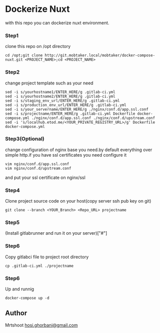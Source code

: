 # Dockerize Nuxt
with this repo you can dockerize nuxt environment.

### Step1
clone this repo on /opt directory
```
cd /opt;git clone http://git.mobtaker.local/mobtaker/docker-compose-nuxt.git <PROJECT_NAME>;cd <PROJECT_NAME>
```

### Step2
change project template such as your need
```
sed -i s/yourhostname1/ENTER_HERE/g .gitlab-ci.yml
sed -i s/yourhostname2/ENTER_HERE/g .gitlab-ci.yml
sed -i s/staging_env_url/ENTER_HERE/g .gitlab-ci.yml
sed -i s/production_env_url/ENTER_HERE/g .gitlab-ci.yml
sed -i s/your_servername/ENTER_HERE/g ./nginx/conf.d/app.ssl.conf
sed -i s/projectname/ENTER_HERE/g .gitlab-ci.yml Dockerfile docker-compose.yml ./nginx/conf.d/app.ssl.conf ./nginx/conf.d/upstream.conf
sed -i 's/localhub.etod.me/<YOUR_PRIVATE_REGISTRY_URL>/g' Dockerfile docker-compose.yml
```

### Step3(Optional)
change configuration of nginx base you need.by default everything over simple http.if you have ssl certificates you need configure it
```
vim nginx/conf.d/app.ssl.conf
vim nginx/conf.d/upstream.conf
```
and put your ssl certificate on nginx/ssl

### Step4
Clone project source code on your host(copy server ssh pub key on git)
```
git clone --branch <YOUR_Branch> <Repo_URL> projectname
```
### Step5
(Install gitlabrunner and run it on your server)["#"]

### Step6
Copy gitlabci file to project root directory
```
cp .gitlab-ci.yml ./projectname
```

### Step6
Up and runnig 
```
docker-compose up -d
```

## Author
Mrtshoot hosi.ghorbani@gmail.com
